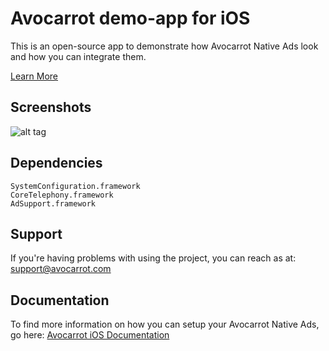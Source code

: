 Avocarrot demo-app for iOS
============

This is an open-source app to demonstrate how Avocarrot Native Ads look and how you can integrate them.

[Learn More](http://www.avocarrot.com/) 

Screenshots
--------------------
![alt tag](https://cloud.githubusercontent.com/assets/1907604/4178846/f1dd93b8-36a9-11e4-8312-e583e945ea4b.png)

Dependencies
--------------------

    SystemConfiguration.framework
    CoreTelephony.framework
    AdSupport.framework

Support
---------------------

If you're having problems with using the project, you can reach as at: 
support@avocarrot.com 

Documentation
--------------------

To find more information on how you can setup your Avocarrot Native Ads, go here:
[Avocarrot iOS Documentation](http://www.avocarrot.com/docs/#/ios) 

